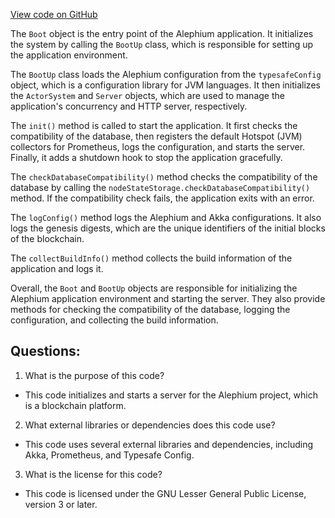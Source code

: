 [View code on GitHub](https://github.com/oxygenium/oxygenium/app/src/main/scala/org/oxygenium/app/Boot.scala)

The `Boot` object is the entry point of the Alephium application. It initializes the system by calling the `BootUp` class, which is responsible for setting up the application environment. 

The `BootUp` class loads the Alephium configuration from the `typesafeConfig` object, which is a configuration library for JVM languages. It then initializes the `ActorSystem` and `Server` objects, which are used to manage the application's concurrency and HTTP server, respectively. 

The `init()` method is called to start the application. It first checks the compatibility of the database, then registers the default Hotspot (JVM) collectors for Prometheus, logs the configuration, and starts the server. Finally, it adds a shutdown hook to stop the application gracefully. 

The `checkDatabaseCompatibility()` method checks the compatibility of the database by calling the `nodeStateStorage.checkDatabaseCompatibility()` method. If the compatibility check fails, the application exits with an error. 

The `logConfig()` method logs the Alephium and Akka configurations. It also logs the genesis digests, which are the unique identifiers of the initial blocks of the blockchain. 

The `collectBuildInfo()` method collects the build information of the application and logs it. 

Overall, the `Boot` and `BootUp` objects are responsible for initializing the Alephium application environment and starting the server. They also provide methods for checking the compatibility of the database, logging the configuration, and collecting the build information.
## Questions: 
 1. What is the purpose of this code?
- This code initializes and starts a server for the Alephium project, which is a blockchain platform.

2. What external libraries or dependencies does this code use?
- This code uses several external libraries and dependencies, including Akka, Prometheus, and Typesafe Config.

3. What is the license for this code?
- This code is licensed under the GNU Lesser General Public License, version 3 or later.